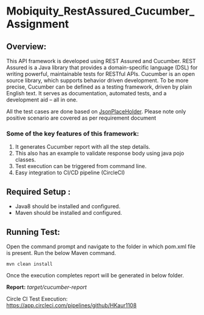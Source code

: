 # Mobiquity_RestAssured_Cucumber_Assignment
## **Overview:**
This API framework is developed using REST Assured and Cucumber.  REST Assured is a Java library that provides a domain-specific language (DSL) for writing powerful, maintainable tests for RESTful APIs. Cucumber is an open source library, which supports behavior driven development. To be more precise, Cucumber can be defined as a testing framework, driven by plain English text. It serves as documentation, automated tests, and a development aid – all in one.

All the test cases are done based on [JsonPlaceHolder](https://jsonplaceholder.typicode.com/).
Please note only positive scenario are covered as per requirement document

### **Some of the key features of this framework:**

1. It generates Cucumber report with all the step details.
2. This also has an example to validate response body using java pojo classes.
3. Test execution can be triggered from command line.
4. Easy integration to CI/CD pipeline (CircleCI)

## **Required Setup :**

- Java8 should be installed and configured.
- Maven should be installed and configured.

## **Running Test:**

Open the command prompt and navigate to the folder in which pom.xml file is present.
Run the below Maven command.

    mvn clean install


Once the execution completes report will be generated in below folder.

**Report:** 		*target/cucumber-report*<br>

Circle CI Test Execution:
https://app.circleci.com/pipelines/github/HKaur1108

